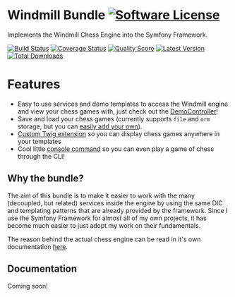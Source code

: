 # Windmill Bundle [![Software License](https://img.shields.io/badge/license-MIT-brightgreen.svg?style=flat-square)](https://github.com/cleentfaar/windmill-bundle/tree/master/LICENSE.md)

Implements the Windmill Chess Engine into the Symfony Framework.

[![Build Status](https://img.shields.io/travis/cleentfaar/windmill-bundle/master.svg?style=flat-square)](https://travis-ci.org/cleentfaar/windmill-bundle)
[![Coverage Status](https://img.shields.io/scrutinizer/coverage/g/cleentfaar/windmill-bundle.svg?style=flat-square)](https://scrutinizer-ci.com/g/cleentfaar/windmill-bundle/code-structure)
[![Quality Score](https://img.shields.io/scrutinizer/g/cleentfaar/windmill-bundle.svg?style=flat-square)](https://scrutinizer-ci.com/g/cleentfaar/windmill-bundle)
[![Latest Version](https://img.shields.io/github/release/cleentfaar/windmill-bundle.svg?style=flat-square)](https://github.com/cleentfaar/windmill-bundle/releases)
[![Total Downloads](https://img.shields.io/packagist/dt/cleentfaar/windmill-bundle.svg?style=flat-square)](https://packagist.org/packages/cleentfaar/windmill-bundle)


# Features

- Easy to use services and demo templates to access the Windmill engine and view your chess games with, just check out the [DemoController](https://github.com/cleentfaar/CLWindmillBundle/tree/master/Controller/DemoController.php)!
- Save and load your chess games (currently supports `file` and `orm` storage, but you can [easily add your own](https://github.com/cleentfaar/windmill/tree/master/Resources/doc/custom-storage-adapter.md)).
- [Custom Twig extension](https://github.com/cleentfaar/CLWindmillBundle/tree/master/Resources/doc/twig.md) so you can display chess games anywhere in your templates
- Cool little [console command](https://github.com/cleentfaar/CLWindmillBundle/tree/master/Resources/doc/console.md) so you can even play a game of chess through the CLI!


## Why the bundle?

The aim of this bundle is to make it easier to work with the many (decoupled, but related) services inside the engine by
using the same DIC and templating patterns that are already provided by the framework. Since I use the Symfony Framework
for almost all of my own projects, it has become much easier to just adopt my work on their fundamentals.

The reason behind the actual chess engine can be read in it's own documentation [here](https://github.com/cleentfaar/windmill).


## Documentation

Coming soon!
